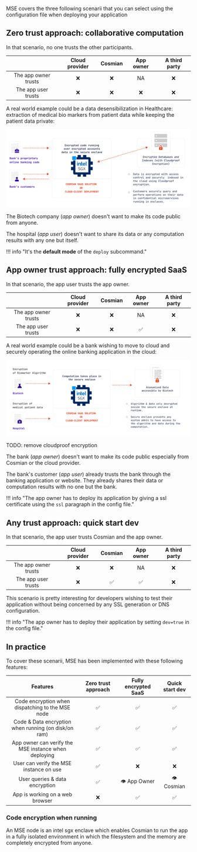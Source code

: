 MSE covers the three following scenarii that you can select using the configuration file when deploying your application

## Zero trust approach: collaborative computation

In that scenario, no one trusts the other participants.

|                      | Cloud provider | Cosmian | App owner | A third party |
| :------------------: | :------------: | :-----: | :-------: | :-----------: |
| The app owner trusts |       ❌        |    ❌    |    NA     |       ❌       |
| The app user trusts  |       ❌        |    ❌    |     ❌     |       ❌       |

A real world example could be a data desensibilization in Healthcare: extraction of medical bio markers from patient data while keeping the patient data private: 

![](images/../../images/scenario_2.png)

The Biotech company (*app owner*) doesn't want to make its code public from anyone.

The hospital (*app user*) doesn't want to share its data or any computation results with any one but itself.

!!! info "It's the **default mode** of the `deploy` subcommand."

## App owner trust approach: fully encrypted SaaS

In that scenario, the app user trusts the app owner.

|                      | Cloud provider | Cosmian | App owner | A third party |
| :------------------: | :------------: | :-----: | :-------: | :-----------: |
| The app owner trusts |       ❌        |    ❌    |    NA     |       ❌       |
| The app user trusts  |       ❌        |    ❌    |     ✅     |       ❌       |


A real world example could be a bank wishing to move to cloud and securely operating the online 
banking application in the cloud: 

![](images/../../images/scenario_1.png)

TODO: remove cloudproof encryption

The bank (*app owner*) doesn't want to make its code public especially from Cosmian or the cloud provider. 

The bank's customer (*app user*) already trusts the bank through the banking application or website. They already shares their data or computation results with no one but the bank.

!!! info "The app owner has to deploy its application by giving a ssl certificate using the `ssl` paragraph in the config file."

## Any trust approach: quick start dev

In that scenario, the app user trusts Cosmian and the app owner.


|                      | Cloud provider | Cosmian | App owner | A third party |
| :------------------: | :------------: | :-----: | :-------: | :-----------: |
| The app owner trusts |       ❌        |    ❌    |    NA     |       ❌       |
| The app user trusts  |       ❌        |    ✅    |     ✅     |       ❌       |

This scenario is pretty interesting for developers wishing to test their application without being concerned by any SSL generation or DNS configuration.

!!! info "The app owner has to deploy their application by setting `dev=true` in the config file."

## In practice

To cover these scenarii, MSE has been implemented with these following features:

|                       Features                       | Zero trust approach | Fully encrypted SaaS | Quick start dev |
| :--------------------------------------------------: | :-----------------: | :------------------: | :-------------: |
|   Code encryption when dispatching to the MSE node   |          ✅          |          ✅           |        ✅        |
| Code & Data encryption when running (on disk/on ram) |          ✅          |          ✅           |        ✅        |
| App owner can verify the MSE instance when deploying |          ✅          |          ✅           |        ✅        |
|       User can verify the MSE instance on use        |          ✅          |          ❌           |        ❌        |
|            User queries & data encryption            |          ✅          |     👁️ App Owner      |    👁️ Cosmian    |
|           App is working on a web browser            |          ❌          |          ✅           |        ✅        |

### Code encryption when running

An MSE node is an intel sgx enclave which enables Cosmian to run the app in a fully isolated environment in which the filesystem and the memory are completely encrypted from anyone.
